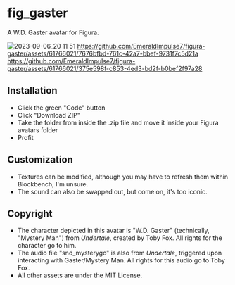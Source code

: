 # fig_gaster
A W.D. Gaster avatar for Figura.

![2023-09-06_20 11 51](https://github.com/EmeraldImpulse7/figura-gaster/assets/61766021/a7725caa-c96f-461d-9a6b-57d92c0e9bb2)
https://github.com/EmeraldImpulse7/figura-gaster/assets/61766021/7676bfbd-761c-42a7-bbef-9731f7c5d21a
https://github.com/EmeraldImpulse7/figura-gaster/assets/61766021/375e598f-c853-4ed3-bd2f-b0bef2f97a28

## Installation
- Click the green "Code" button
- Click "Download ZIP"
- Take the folder from inside the .zip file and move it inside your Figura avatars folder
- Profit

## Customization
- Textures can be modified, although you may have to refresh them within Blockbench, I'm unsure.
- The sound can also be swapped out, but come on, it's too iconic.

## Copyright
- The character depicted in this avatar is "W.D. Gaster" (technically, "Mystery Man") from *Undertale*, created by Toby Fox. All rights for the character go to him.
- The audio file "snd_mysterygo" is also from *Undertale*, triggered upon interacting with Gaster/Mystery Man. All rights for this audio go to Toby Fox.
- All other assets are under the MIT License.
